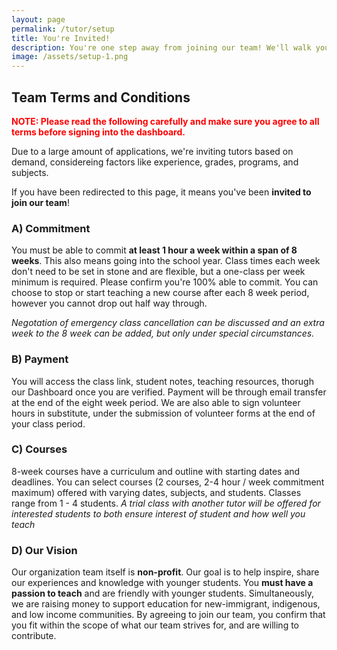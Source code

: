 ```yaml
---
layout: page
permalink: /tutor/setup
title: You're Invited!
description: You're one step away from joining our team! We'll walk you through it.
image: /assets/setup-1.png
---
```



## Team Terms and Conditions

<p style='color:red'><b>NOTE: Please read the following carefully and make sure you agree to all terms before signing into the dashboard.</b></p>



Due to a large amount of applications, we're inviting tutors based on demand, considereing factors like experience, grades, programs, and subjects.

If you have been redirected to this page, it means you've been **invited to join our team**!

### A) Commitment
You must be able to commit <b>at least 1 hour a week within a span of 8 weeks</b>. This also means going into the school year. Class times each week don't need to be set in stone and are flexible, but a one-class per week minimum is required. Please confirm you're 100% able to commit. You can choose to stop or start teaching a new course after each 8 week period, however you cannot drop out half way through. 

*Negotation of emergency class cancellation can be discussed and an extra week to the 8 week can be added, but only under special circumstances.*
 
### B) Payment

You will access the class link, student notes, teaching resources, thorugh our Dashboard once you are verified. Payment will be through email transfer at the end of the eight week period. We are also able to sign volunteer hours in substitute, under the submission of volunteer forms at the end of your class period.

### C) Courses

8-week courses have a curriculum and outline with starting dates and deadlines. You can select courses (2 courses, 2-4 hour / week commitment maximum) offered with varying dates, subjects, and students. Classes range from 1 - 4 students. *A trial class with another tutor will be offered for interested students to both ensure interest of student and how well you teach*

### D) Our Vision

Our organization team itself is **non-profit**. Our goal is to help inspire, share our experiences and knowledge with younger students. You **must have a passion to teach** and are friendly with younger students. Simultaneously, we are raising money to support education for new-immigrant, indigenous, and low income communities. By agreeing to join our team, you confirm that you fit within the scope of what our team strives for, and are willing to contribute.
<br>
<br>
<!--
<p style='color:red'><b>By clicking the button below you agree to all the above terms. You will be redirected to the DASHBOARD SETUP page.</b></p>
<br><a class='btn' href='/tutor/dashboard'><b>I Agree To These Terms</b> </a>-->